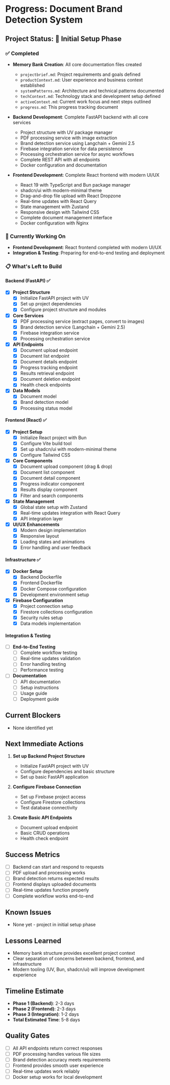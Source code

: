 # Progress: Document Brand Detection System

## Project Status: 🚀 Initial Setup Phase

### ✅ Completed
- **Memory Bank Creation**: All core documentation files created
  - `projectbrief.md`: Project requirements and goals defined
  - `productContext.md`: User experience and business context established
  - `systemPatterns.md`: Architecture and technical patterns documented
  - `techContext.md`: Technology stack and development setup defined
  - `activeContext.md`: Current work focus and next steps outlined
  - `progress.md`: This progress tracking document

- **Backend Development**: Complete FastAPI backend with all core services
  - Project structure with UV package manager
  - PDF processing service with image extraction
  - Brand detection service using Langchain + Gemini 2.5
  - Firebase integration service for data persistence
  - Processing orchestration service for async workflows
  - Complete REST API with all endpoints
  - Docker configuration and documentation

- **Frontend Development**: Complete React frontend with modern UI/UX
  - React 19 with TypeScript and Bun package manager
  - shadcn/ui with modern-minimal theme
  - Drag-and-drop file upload with React Dropzone
  - Real-time updates with React Query
  - State management with Zustand
  - Responsive design with Tailwind CSS
  - Complete document management interface
  - Docker configuration with Nginx

### 🔄 Currently Working On
- **Frontend Development**: React frontend completed with modern UI/UX
- **Integration & Testing**: Preparing for end-to-end testing and deployment

### 📋 What's Left to Build

#### Backend (FastAPI) ✅
- [x] **Project Structure**
  - [x] Initialize FastAPI project with UV
  - [x] Set up project dependencies
  - [x] Configure project structure and modules

- [x] **Core Services**
  - [x] PDF processing service (extract pages, convert to images)
  - [x] Brand detection service (Langchain + Gemini 2.5)
  - [x] Firebase integration service
  - [x] Processing orchestration service

- [x] **API Endpoints**
  - [x] Document upload endpoint
  - [x] Document list endpoint
  - [x] Document details endpoint
  - [x] Progress tracking endpoint
  - [x] Results retrieval endpoint
  - [x] Document deletion endpoint
  - [x] Health check endpoints

- [x] **Data Models**
  - [x] Document model
  - [x] Brand detection model
  - [x] Processing status model

#### Frontend (React) ✅
- [x] **Project Setup**
  - [x] Initialize React project with Bun
  - [x] Configure Vite build tool
  - [x] Set up shadcn/ui with modern-minimal theme
  - [x] Configure Tailwind CSS

- [x] **Core Components**
  - [x] Document upload component (drag & drop)
  - [x] Document list component
  - [x] Document detail component
  - [x] Progress indicator component
  - [x] Results display component
  - [x] Filter and search components

- [x] **State Management**
  - [x] Global state setup with Zustand
  - [x] Real-time updates integration with React Query
  - [x] API integration layer

- [x] **UI/UX Enhancements**
  - [x] Modern design implementation
  - [x] Responsive layout
  - [x] Loading states and animations
  - [x] Error handling and user feedback

#### Infrastructure ✅
- [x] **Docker Setup**
  - [x] Backend Dockerfile
  - [x] Frontend Dockerfile
  - [x] Docker Compose configuration
  - [x] Development environment setup

- [x] **Firebase Configuration**
  - [x] Project connection setup
  - [x] Firestore collections configuration
  - [x] Security rules setup
  - [x] Data models implementation

#### Integration & Testing
- [ ] **End-to-End Testing**
  - [ ] Complete workflow testing
  - [ ] Real-time updates validation
  - [ ] Error handling testing
  - [ ] Performance testing

- [ ] **Documentation**
  - [ ] API documentation
  - [ ] Setup instructions
  - [ ] Usage guide
  - [ ] Deployment guide

## Current Blockers
- None identified yet

## Next Immediate Actions
1. **Set up Backend Project Structure**
   - Initialize FastAPI project with UV
   - Configure dependencies and basic structure
   - Set up basic FastAPI application

2. **Configure Firebase Connection**
   - Set up Firebase project access
   - Configure Firestore collections
   - Test database connectivity

3. **Create Basic API Endpoints**
   - Document upload endpoint
   - Basic CRUD operations
   - Health check endpoint

## Success Metrics
- [ ] Backend can start and respond to requests
- [ ] PDF upload and processing works
- [ ] Brand detection returns expected results
- [ ] Frontend displays uploaded documents
- [ ] Real-time updates function properly
- [ ] Complete workflow works end-to-end

## Known Issues
- None yet - project in initial setup phase

## Lessons Learned
- Memory bank structure provides excellent project context
- Clear separation of concerns between backend, frontend, and infrastructure
- Modern tooling (UV, Bun, shadcn/ui) will improve development experience

## Timeline Estimate
- **Phase 1 (Backend)**: 2-3 days
- **Phase 2 (Frontend)**: 2-3 days  
- **Phase 3 (Integration)**: 1-2 days
- **Total Estimated Time**: 5-8 days

## Quality Gates
- [ ] All API endpoints return correct responses
- [ ] PDF processing handles various file sizes
- [ ] Brand detection accuracy meets requirements
- [ ] Frontend provides smooth user experience
- [ ] Real-time updates work reliably
- [ ] Docker setup works for local development
